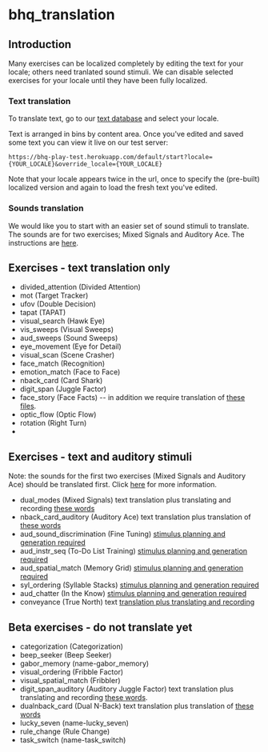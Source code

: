 bhq_translation
===============

## Introduction
Many exercises can be localized completely by editing the text for your locale; others need tranlated sound stimuli. We can disable selected exercises for your locale until they have been fully localized.

### Text translation
To translate text, go to our [text database](https://tra:vame4uFA@tra.cloudant.com/rfm_loc/_design/rfm_loc/index.html#) and select your locale.

Text is arranged in bins by content area. Once you've edited and saved some text you can view it live on our test server:

	https://bhq-play-test.herokuapp.com/default/start?locale={YOUR_LOCALE}&override_locale={YOUR_LOCALE}
	
Note that your locale appears twice in the url, once to specify the (pre-built) localized version and again to load the fresh text you've edited.

### Sounds translation
We would like you to start with an easier set of sound stimuli to translate. The sounds are for two exercises; Mixed Signals and Auditory Ace.  The instructions are [here](easy_translations.md).

## Exercises - text translation only

* divided_attention (Divided Attention)
* mot (Target Tracker)
* ufov (Double Decision)
* tapat (TAPAT)
* visual_search (Hawk Eye)
* vis_sweeps (Visual Sweeps)
* aud_sweeps (Sound Sweeps)
* eye_movement (Eye for Detail)
* visual_scan (Scene Crasher)
* face_match (Recognition)
* emotion_match (Face to Face)
* nback_card (Card Shark)
* digit_span (Juggle Factor)
* face_story (Face Facts) -- in addition we require translation of [these files](face_story).
* optic_flow (Optic Flow)
* rotation (Right Turn)
* 

## Exercises - text and auditory stimuli
Note: the sounds for the first two exercises (Mixed Signals and Auditory Ace) should be translated first. Click [here](easy_translations.md) for more information. 
* dual_modes (Mixed Signals)
text translation plus translating and recording [these words](dual_modes.md)
*  nback_card_auditory (Auditory Ace)
text translation plus translation of [these words](auditory_ace.md)
* aud_sound_discrimination (Fine Tuning)
[stimulus planning and generation required](tua.md)
* aud_instr_seq (To-Do List Training)
[stimulus planning and generation required](lad.md)
* aud_spatial_match (Memory Grid)
[stimulus planning and generation required](misrp.md)
* syl_ordering (Syllable Stacks)
[stimulus planning and generation required](misrp.md)
*  aud_chatter (In the Know)
[stimulus planning and generation required](chatter.md)
* conveyance (True North) text 
[translation plus translating and recording](convyance.md)


## Beta exercises  - do not translate yet
*  categorization (Categorization)
*  beep_seeker (Beep Seeker)
*  gabor_memory (name-gabor_memory)
*  visual_ordering (Fribble Factor)
*  visual_spatial_match (Fribbler)
*  digit_span_auditory (Auditory Juggle Factor)
text translation plus translating and recording [these words](digit_span_auditory.md). 
*  dualnback_card (Dual N-Back)
text translation plus translation of [these words](auditory_ace.md) 
*  lucky_seven (name-lucky_seven)
*  rule_change (Rule Change)
*  task_switch (name-task_switch)














